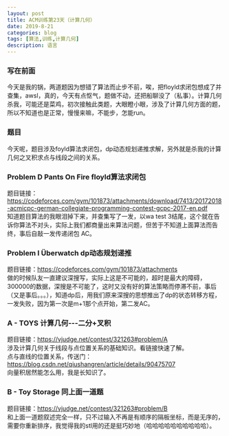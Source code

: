 ```yaml
---
layout: post
title: ACM训练第23天（计算几何）
date: 2019-8-21
categories: blog
tags: [算法,训练,计算几何]
description: 语言
---
```


### 写在前面
今天是我的锅，两道题因为想错了算法而止步不前，唉，把floyld求闭包想成了并查集，awsl，真的，今天有点怄气，题做不动，还把船聊没了（私事）。计算几何杀我，可能还是菜鸡，初次接触此类题，大眼瞪小眼，涉及了计算几何方面的题，所以不知道也是正常，慢慢来嘛，不能步，怎能run。

### 题目
今天呢，题目涉及foyld算法求闭包，dp动态规划递推求解，另外就是杀我的计算几何之叉积求点与线段之间的关系。<br/>



### Problem D Pants On Fire floyld算法求闭包
题目链接：<https://codeforces.com/gym/101873/attachments/download/7413/20172018-acmicpc-german-collegiate-programming-contest-gcpc-2017-en.pdf><br/>
知道题目算法的我眼泪掉下来，并查集写了一发，以wa test 3结尾，这个就在告诉你算法不对头，实际上我们都商量出来算法问题，但苦于不知道上面算法而告终，事后自敲一发传递闭包
AC。


### Problem I Überwatch dp动态规划递推
题目链接：<https://codeforces.com/gym/101873/attachments><br/>
做的时候队友一直建议深搜写，实际上这是不可能的，超时是最大的障碍，300000的数据，深搜是不可能了，这时又没有好的算法策略而停滞不前，事后（又是事后。。。），知道dp后，用我们原来深搜的思想推出了dp的状态转移方程，一发失败，因为第一次是m+1那个点开始，第二发AC。



### A - TOYS 计算几何---二分+叉积
题目链接：<https://vjudge.net/contest/321263#problem/A><br/>
涉及计算几何关于线段与点位置关系的基础知识。看链接快速了解。<br/>
点与直线的位置关系，传送门：<https://blog.csdn.net/qiushangren/article/details/90475707><br/>
向量积居然能怎么用，我是长知识了。<br/>


### B - Toy Storage 同上面一道题
题目链接：<https://vjudge.net/contest/321263#problem/B><br/>
和上面一道题叙述完全一样，只不过输入不再是有顺序的隔板坐标，而是无序的，需要你重新排序，我觉得我的stl用的还是挺巧妙地（哈哈哈哈哈哈哈哈哈哈）。








